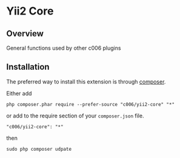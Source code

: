 Yii2 Core
===================


Overview
---------

General functions used by other c006 plugins



Installation
------------

The preferred way to install this extension is through [composer](http://getcomposer.org/download/).

Either add  

```
php composer.phar require --prefer-source "c006/yii2-core" "*"
```

or add to the require section of your `composer.json` file.

```
"c006/yii2-core": "*"
```

then

```
sudo php composer udpate
```






























